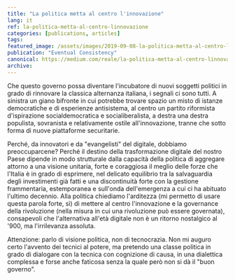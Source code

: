```yaml
---
title: "La politica metta al centro l'innovazione"
lang: it
ref: la-politica-metta-al-centro-linnovazione
categories: [publications, articles]
tags:
featured_image: /assets/images/2019-09-08-la-politica-metta-al-centro-linnovazione.jpg
publication: "Eventual Consistency"
canonical: https://medium.com/reale/la-politica-metta-al-centro-linnovazione-aa8b5748bc8e
archive:
---
```


Che questo governo possa diventare l'incubatore di nuovi soggetti politici in grado di rinnovare la classica alternanza italiana, i segnali ci sono tutti. A sinistra un giano bifronte in cui potrebbe trovare spazio un misto di istanze democratiche e di esperienze antisistema, al centro un partito riformista d'ispirazione socialdemocratica e socialiberalista, a destra una destra populista, sovranista e relativamente ostile all'innovazione, tranne che sotto forma di nuove piattaforme securitarie.

Perché, da innovatori e da "evangelisti" del digitale, dobbiamo preoccuparcene? Perché il destino della trasformazione digitale del nostro Paese dipende in modo strutturale dalla capacità della politica di aggregare attorno a una visione unitaria, forte e coraggiosa il meglio delle forze che l'Italia è in grado di esprimere, nel delicato equilibrio tra la salvaguardia degli investimenti già fatti e una discontinuità forte con la gestione frammentaria, estemporanea e sull'onda dell'emergenza a cui ci ha abituato l'ultimo decennio. Alla politica chiediamo l'arditezza (mi permetto di usare questa parola forte, sì) di mettere al centro l'innovazione e la governance della rivoluzione (nella misura in cui una rivoluzione può essere governata), consapevoli che l'alternativa all'età digitale non è un ritorno nostalgico al '900, ma l'irrilevanza assoluta.

Attenzione: parlo di visione politica, non di tecnocrazia. Non mi auguro certo l'avvento dei tecnici al potere, ma pretendo una classe politica in grado di dialogare con la tecnica con cognizione di causa, in una dialettica complessa e forse anche faticosa senza la quale però non si dà il "buon governo".
